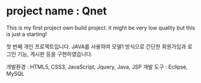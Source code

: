 # project name : Qnet
This is my first project own build project. it might be very low quality but this is just a starting!

첫 번째 개인 프로젝트입니다. JAVA를 사용하여 모델1 방식으로 간단한 회원가입과 로그인 기능, 게시판
 등을 구현하였습니다. 
 
 개발환경 : HTML5, CSS3, JavaScript, Jquery, Java, JSP
 개발 도구 : Eclipse, MySQL
